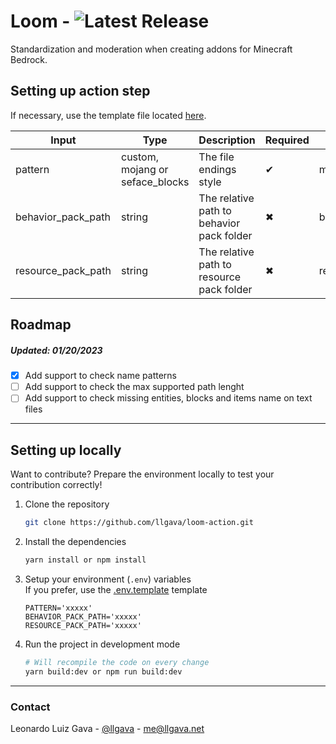 # Loom - ![Latest Release](https://img.shields.io/github/v/release/llgava/loom-action?logo=github&logoColor=959da5&labelColor=353c43&color=0091c2&Current&label=Latest%20Release)
Standardization and moderation when creating addons for Minecraft Bedrock.

## Setting up action step
If necessary, use the template file located [here](./.github/loom-action.template.yml).

| Input              | Type                            | Description                               | Required | Default          |
|--------------------|---------------------------------|-------------------------------------------|----------|------------------|
| pattern            | custom, mojang or seface_blocks | The file endings style                    |     ✔    | mojang           |
| behavior_pack_path | string                          | The relative path to behavior pack folder |     ✖    | behavior_packs/0 |
| resource_pack_path | string                          | The relative path to resource pack folder |     ✖    | resource_packs/0 |

## Roadmap
##### Updated: 01/20/2023

- [x] Add support to check name patterns
- [ ] Add support to check the max supported path lenght
- [ ] Add support to check missing entities, blocks and items name on text files

---

## Setting up locally
Want to contribute? Prepare the environment locally to test your contribution correctly!

1. Clone the repository
    ```sh
    git clone https://github.com/llgava/loom-action.git
    ```

2. Install the dependencies
    ```sh
    yarn install or npm install
    ```

3. Setup your environment (`.env`) variables<br />
If you prefer, use the [.env.template](./.github/.env.template) template
    
    ```env
    PATTERN='xxxxx'
    BEHAVIOR_PACK_PATH='xxxxx'
    RESOURCE_PACK_PATH='xxxxx'
    ```

4. Run the project in development mode
    ```sh
    # Will recompile the code on every change
    yarn build:dev or npm run build:dev
    ```

---

### Contact
Leonardo Luiz Gava - [@llgava](https://twitter.com/llgava "Leonardo Luiz Gava • Twitter") - <me@llgava.net>
